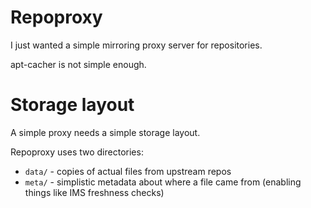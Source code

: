 # Repoproxy

I just wanted a simple mirroring proxy server for repositories.

apt-cacher is not simple enough.

# Storage layout

A simple proxy needs a simple storage layout.

Repoproxy uses two directories:

 * `data/` - copies of actual files from upstream repos
 * `meta/` - simplistic metadata about where a file came from (enabling things like IMS freshness checks)
